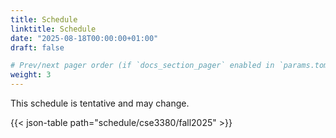 ```yaml
---
title: Schedule
linktitle: Schedule
date: "2025-08-18T00:00:00+01:00"
draft: false

# Prev/next pager order (if `docs_section_pager` enabled in `params.toml`)
weight: 3
---
```


This schedule is tentative and may change.

{{< json-table path="schedule/cse3380/fall2025" >}}